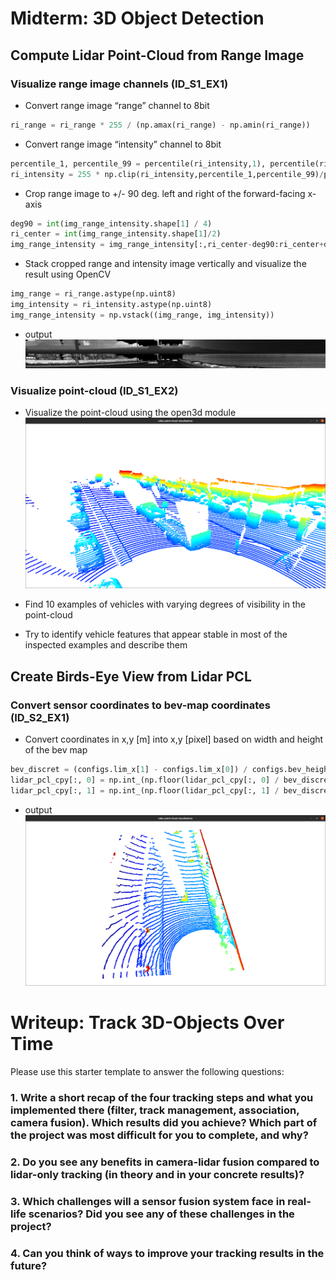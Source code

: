 # Midterm: 3D Object Detection

## Compute Lidar Point-Cloud from Range Image

### Visualize range image channels (ID_S1_EX1)

* Convert range image “range” channel to 8bit

```python
ri_range = ri_range * 255 / (np.amax(ri_range) - np.amin(ri_range))
```

* Convert range image “intensity” channel to 8bit

```python
percentile_1, percentile_99 = percentile(ri_intensity,1), percentile(ri_intensity,99)
ri_intensity = 255 * np.clip(ri_intensity,percentile_1,percentile_99)/percentile_99 
```

* Crop range image to +/- 90 deg. left and right of the forward-facing x-axis

```python
deg90 = int(img_range_intensity.shape[1] / 4)
ri_center = int(img_range_intensity.shape[1]/2)
img_range_intensity = img_range_intensity[:,ri_center-deg90:ri_center+deg90]
```

* Stack cropped range and intensity image vertically and visualize the result using OpenCV

```python
img_range = ri_range.astype(np.uint8)
img_intensity = ri_intensity.astype(np.uint8)
img_range_intensity = np.vstack((img_range, img_intensity))
```

* output
![show_range_image](img/show_range_image.png)

### Visualize point-cloud (ID_S1_EX2)

* Visualize the point-cloud using the open3d module
![show_pcl](img/show_pcl.png)

* Find 10 examples of vehicles with varying degrees of visibility in the point-cloud

* Try to identify vehicle features that appear stable in most of the inspected examples and describe them

## Create Birds-Eye View from Lidar PCL

### Convert sensor coordinates to bev-map coordinates (ID_S2_EX1)

* Convert coordinates in x,y [m] into x,y [pixel] based on width and height of the bev map

```python
bev_discret = (configs.lim_x[1] - configs.lim_x[0]) / configs.bev_height
lidar_pcl_cpy[:, 0] = np.int_(np.floor(lidar_pcl_cpy[:, 0] / bev_discret))
lidar_pcl_cpy[:, 1] = np.int_(np.floor(lidar_pcl_cpy[:, 1] / bev_discret) + (configs.bev_width + 1) / 2)
```

* output
![bev_from_pcl_1](img/bev_from_pcl_1.png)

# Writeup: Track 3D-Objects Over Time

Please use this starter template to answer the following questions:

### 1. Write a short recap of the four tracking steps and what you implemented there (filter, track management, association, camera fusion). Which results did you achieve? Which part of the project was most difficult for you to complete, and why?


### 2. Do you see any benefits in camera-lidar fusion compared to lidar-only tracking (in theory and in your concrete results)? 


### 3. Which challenges will a sensor fusion system face in real-life scenarios? Did you see any of these challenges in the project?


### 4. Can you think of ways to improve your tracking results in the future?

